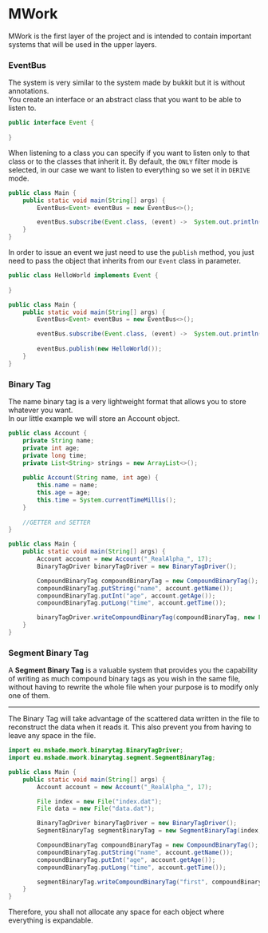 # MWork

MWork is the first layer of the project and is intended to contain important systems that will be used in the upper layers.

### EventBus

The system is very similar to the system made by bukkit but it is without annotations.\
You create an interface or an abstract class that you want to be able to listen to.

```java
public interface Event {
    
}
```

When listening to a class you can specify if you want to listen only to that class or to the classes that inherit it. By default, the `ONLY` filter mode is selected, in our case we want to listen to everything so we set it in `DERIVE` mode.

```java
public class Main {
    public static void main(String[] args) {
        EventBus<Event> eventBus = new EventBus<>();

        eventBus.subscribe(Event.class, (event) ->  System.out.println(event.getClass()), EventFilter.DERIVE, EventPriority.HIGH);
    }
}
```

In order to issue an event we just need to use the `publish` method, you just need to pass the object that inherits from our `Event` class in parameter.
```java
public class HelloWorld implements Event {
    
}
```

```java
public class Main {
    public static void main(String[] args) {
        EventBus<Event> eventBus = new EventBus<>();

        eventBus.subscribe(Event.class, (event) ->  System.out.println(event.getClass()), EventFilter.DERIVE, EventPriority.HIGH);
        
        eventBus.publish(new HelloWorld());
    }
}
```
### Binary Tag

The name binary tag is a very lightweight format that allows you to store whatever you want.\
In our little example we will store an Account object.

```java
public class Account {
    private String name;
    private int age;
    private long time;
    private List<String> strings = new ArrayList<>();
    
    public Account(String name, int age) {
        this.name = name;
        this.age = age;
        this.time = System.currentTimeMillis();
    }
    
    //GETTER and SETTER
}
```

```java
public class Main {
    public static void main(String[] args) {
        Account account = new Account("_RealAlpha_", 17);
        BinaryTagDriver binaryTagDriver = new BinaryTagDriver();

        CompoundBinaryTag compoundBinaryTag = new CompoundBinaryTag();
        compoundBinaryTag.putString("name", account.getName());
        compoundBinaryTag.putInt("age", account.getAge());
        compoundBinaryTag.putLong("time", account.getTime());

        binaryTagDriver.writeCompoundBinaryTag(compoundBinaryTag, new File("test.dat"));
    }
}
```

### Segment Binary Tag
A **Segment Binary Tag** is a valuable system that provides you the capability of writing as much compound binary tags as you
wish in the same file, without having to rewrite the whole file when your purpose is to modify only one of them.
<hr>
The Binary Tag will take advantage of the scattered data written in the file to reconstruct the data when it reads it. 
This also prevent you from having to leave any space in the file.

```java
import eu.mshade.mwork.binarytag.BinaryTagDriver;
import eu.mshade.mwork.binarytag.segment.SegmentBinaryTag;

public class Main {
    public static void main(String[] args) {
        Account account = new Account("_RealAlpha_", 17);

        File index = new File("index.dat");
        File data = new File("data.dat");

        BinaryTagDriver binaryTagDriver = new BinaryTagDriver();
        SegmentBinaryTag segmentBinaryTag = new SegmentBinaryTag(index, data, binaryTagDriver);

        CompoundBinaryTag compoundBinaryTag = new CompoundBinaryTag();
        compoundBinaryTag.putString("name", account.getName());
        compoundBinaryTag.putInt("age", account.getAge());
        compoundBinaryTag.putLong("time", account.getTime());

        segmentBinaryTag.writeCompoundBinaryTag("first", compoundBinaryTag);
    }
}
```
Therefore, you shall not allocate any space for each object where everything is expandable.